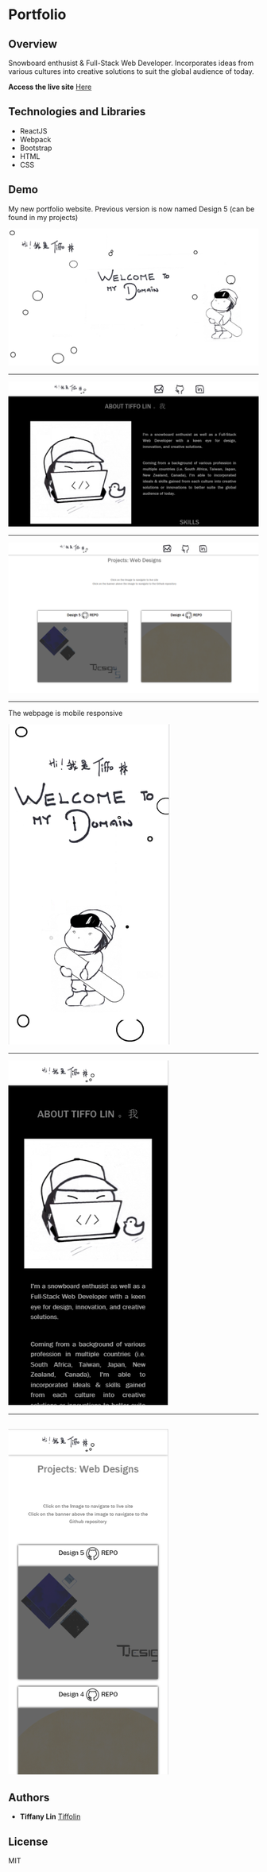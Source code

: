 # Portfolio
## Overview
Snowboard enthusist & Full-Stack Web Developer. Incorporates ideas from various cultures into creative solutions to suit the global audience of today.

**Access the live site** [Here](http://www.tiffolin.com)

## Technologies and Libraries

* ReactJS
* Webpack
* Bootstrap
* HTML
* CSS

## Demo
My new portfolio website. Previous version is now named Design 5 (can be found in my projects)

![](screenshot/1.PNG)      


---
![](screenshot/2.PNG)      


---
![](screenshot/3.PNG)      


---
The webpage is mobile responsive

![](screenshot/4.PNG) 


--- 
![](screenshot/5.PNG)   


--- 

![](screenshot/6.PNG)   
---
## Authors
* **Tiffany Lin**         [Tiffolin](https://github.com/Tiffolin)


## License
MIT
